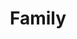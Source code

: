 ---
path: "/eric/"
name: "Eric"
title: "Family"
story: "Eric Farr has traveled the world performing gravity-defying, freestyle motocross stunts. A demanding profession that puts him on the road, he cherishes every moment with his son Aiden and wife Kayleigh. Now with a baby girl on the way, there isn't any place he would rather be than home with his family."
homePageImage: ../images/eric.png
videoSourceURL: "https://player.vimeo.com/external/237155241.hd.mp4?s=bc2f46d0bca416c917f636684eac522080c2c689&profile_id=175?autoplay=1"
videoImage: ../images/eric-video-image.png
backgroundImage: ../images/eric-story-bg.jpg
---